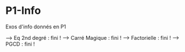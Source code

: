 # P1-Info
Exos d'info donnés en P1

--> Eq 2nd degré : fini !
--> Carré Magique : fini !
--> Factorielle : fini !
--> PGCD : fini !